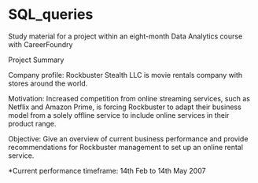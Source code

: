 # SQL_queries

Study material for a project within an eight-month Data Analytics course with CareerFoundry

Project Summary

Company profile: Rockbuster Stealth LLC is movie rentals company with stores around the world.

Motivation: Increased competition from online streaming services, such as Netflix and Amazon
Prime, is forcing Rockbuster to adapt their business model from a solely offline service to include
online services in their product range.

Objective: Give an overview of current business performance and provide recommendations for
Rockbuster management to set up an online rental service.

*Current performance timeframe: 14th Feb to 14th May 2007
